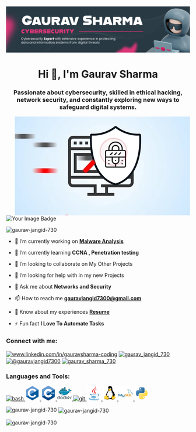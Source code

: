 ![logo](Banner.png)
<h1 align="center">Hi 👋, I'm Gaurav Sharma</h1>
<h3 align="center">Passionate about cybersecurity, skilled in ethical hacking, network security, and constantly exploring new ways to safeguard digital systems.</h3>
<img align="right" src="giphy.webp">
<img src="https://tryhackme-badges.s3.amazonaws.com/Gauravjangid.png?v=1" alt="Your Image Badge" />
<p align="left"> <img src="https://komarev.com/ghpvc/?username=gaurav-jangid-730&label=Profile%20views&color=0e75b6&style=flat" alt="gaurav-jangid-730" /> </p>

- 🔭 I’m currently working on [**Malware Analysis**](https://github.com/Gaurav-Jangid-730/Malware_Analysis_Lab.git)

- 🌱 I’m currently learning **CCNA , Penetration testing**

- 👯 I’m looking to collaborate on My Other Projects

- 🤝 I’m looking for help with in my new Projects

- 💬 Ask me about **Networks and Security**

- 📫 How to reach me **gauravjangid7300@gmail.com**

- 📄 Know about my experiences [**Resume**](https://github.com/Gaurav-Jangid-730/Gaurav-Jangid-730/tree/main/Resume)

- ⚡ Fun fact **I Love To Automate Tasks**

<h3 align="left">Connect with me:</h3>
<p align="left">
<a href="https://linkedin.com/in/www.linkedin.com/in/gauravsharma-coding" target="blank"><img align="center" src="https://raw.githubusercontent.com/rahuldkjain/github-profile-readme-generator/master/src/images/icons/Social/linked-in-alt.svg" alt="www.linkedin.com/in/gauravsharma-coding" height="30" width="40" /></a>
<a href="https://instagram.com/gaurav_jangid_730" target="blank"><img align="center" src="https://raw.githubusercontent.com/rahuldkjain/github-profile-readme-generator/master/src/images/icons/Social/instagram.svg" alt="gaurav_jangid_730" height="30" width="40" /></a>
<a href="https://www.hackerrank.com/@gauravjangid7300" target="blank"><img align="center" src="https://raw.githubusercontent.com/rahuldkjain/github-profile-readme-generator/master/src/images/icons/Social/hackerrank.svg" alt="@gauravjangid7300" height="30" width="40" /></a>
<a href="https://www.leetcode.com/gaurav_sharma_730" target="blank"><img align="center" src="https://raw.githubusercontent.com/rahuldkjain/github-profile-readme-generator/master/src/images/icons/Social/leet-code.svg" alt="gaurav_sharma_730" height="30" width="40" /></a>
</p>

<h3 align="left">Languages and Tools:</h3>
<p align="left"> <a href="https://www.gnu.org/software/bash/" target="_blank" rel="noreferrer"> <img src="https://www.vectorlogo.zone/logos/gnu_bash/gnu_bash-icon.svg" alt="bash" width="40" height="40"/> </a> <a href="https://www.cprogramming.com/" target="_blank" rel="noreferrer"> <img src="https://raw.githubusercontent.com/devicons/devicon/master/icons/c/c-original.svg" alt="c" width="40" height="40"/> </a> <a href="https://www.w3schools.com/cpp/" target="_blank" rel="noreferrer"> <img src="https://raw.githubusercontent.com/devicons/devicon/master/icons/cplusplus/cplusplus-original.svg" alt="cplusplus" width="40" height="40"/> </a> <a href="https://www.docker.com/" target="_blank" rel="noreferrer"> <img src="https://raw.githubusercontent.com/devicons/devicon/master/icons/docker/docker-original-wordmark.svg" alt="docker" width="40" height="40"/> </a> <a href="https://git-scm.com/" target="_blank" rel="noreferrer"> <img src="https://www.vectorlogo.zone/logos/git-scm/git-scm-icon.svg" alt="git" width="40" height="40"/> </a> <a href="https://www.java.com" target="_blank" rel="noreferrer"> <img src="https://raw.githubusercontent.com/devicons/devicon/master/icons/java/java-original.svg" alt="java" width="40" height="40"/> </a> <a href="https://www.linux.org/" target="_blank" rel="noreferrer"> <img src="https://raw.githubusercontent.com/devicons/devicon/master/icons/linux/linux-original.svg" alt="linux" width="40" height="40"/> </a> <a href="https://www.mysql.com/" target="_blank" rel="noreferrer"> <img src="https://raw.githubusercontent.com/devicons/devicon/master/icons/mysql/mysql-original-wordmark.svg" alt="mysql" width="40" height="40"/> </a> <a href="https://www.python.org" target="_blank" rel="noreferrer"> <img src="https://raw.githubusercontent.com/devicons/devicon/master/icons/python/python-original.svg" alt="python" width="40" height="40"/> </a> </p>

<p><img align="left" src="https://github-readme-stats.vercel.app/api/top-langs?username=gaurav-jangid-730&show_icons=true&locale=en&layout=compact" alt="gaurav-jangid-730" /></p>

<p>&nbsp;<img align="center" src="https://github-readme-stats.vercel.app/api?username=gaurav-jangid-730&show_icons=true&locale=en" alt="gaurav-jangid-730" /></p>

<p><img align="center" src="https://github-readme-streak-stats.herokuapp.com/?user=gaurav-jangid-730&" alt="gaurav-jangid-730" /></p>
